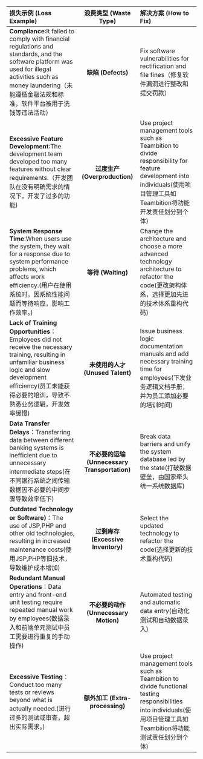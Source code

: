 | **损失示例 (Loss Example)**                                  |           **浪费类型 (Waste Type)**           | **解决方案 (How to Fix)**                                    |
| :----------------------------------------------------------- | :-------------------------------------------: | :----------------------------------------------------------- |
| **Compliance**:It failed to comply with financial regulations and standards, and the software platform was used for illegal activities such as money laundering（未能遵循金融法规和标准，软件平台被用于洗钱等违法活动） |              **缺陷 (Defects)**               | Fix software vulnerabilities for rectification and file fines（修复软件漏洞进行整改和提交罚款） |
| **Excessive Feature Development**:The development team developed too many features without clear requirements.（开发团队在没有明确需求的情况下，开发了过多的功能) |         **过度生产 (Overproduction)**         | Use project management tools such as Teambition to divide responsibility for feature development into individuals(使用项目管理工具如Teambition将功能开发责任划分到个体) |
| **System Response Time**:When users use the system, they wait for a response due to system performance problems, which affects work efficiency.(用户在使用系统时，因系统性能问题而等待响应，影响工作效率。) |              **等待 (Waiting)**               | Change the architecture and choose a more advanced technology architecture to refactor the code(更改架构体系，选择更加先进的技术体系重构代码) |
| **Lack of Training Opportunities**：Employees did not receive the necessary training, resulting in unfamiliar business logic and slow development efficiency(员工未能获得必要的培训，导致不熟悉业务逻辑，开发效率缓慢) |       **未使用的人才 (Unused Talent)**        | Issue business logic documentation manuals and add necessary training time for employees(下发业务逻辑文档手册，并为员工添加必要的培训时间) |
| **Data Transfer Delays**：Transferring data between different banking systems is inefficient due to unnecessary intermediate steps(在不同银行系统之间传输数据因不必要的中间步骤导致效率低下) | **不必要的运输 (Unnecessary Transportation)** | Break data barriers and unify the system database led by the state(打破数据壁垒，由国家牵头统一系统数据库) |
| **Outdated Technology or Software)**：The use of JSP,PHP and other old technologies, resulting in increased maintenance costs(使用JSP,PHP等旧技术，导致维护成本增加) |     **过剩库存    (Excessive Inventory)**     | Select the updated technology to refactor the code(选择更新的技术重构代码) |
| **Redundant Manual Operations**：Data entry and front-end unit testing require repeated manual work by employees(数据录入和前端单元测试中员工需要进行重复的手动操作) |     **不必要的动作 (Unnecessary Motion)**     | Automated testing and automatic data entry(自动化测试和自动数据录入) |
| **Excessive Testing**：Conduct too many tests or reviews beyond what is actually needed.(进行过多的测试或审查，超出实际需求。) |        **额外加工 (Extra-processing)**        | Use project management tools such as Teambition to divide functional testing responsibilities into individuals(使用项目管理工具如Teambition将功能测试责任划分到个体) |

